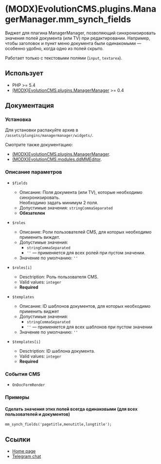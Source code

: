 # (MODX)EvolutionCMS.plugins.ManagerManager.mm_synch_fields

Виджет для плагина ManagerManager, позволяющий синхронизировать значения полей документа (или TV) при редактировании.
Например, чтобы заголовок и пункт меню документа были одинакомыми — особенно удобно, когда одно из полей скрыто.

Работает только с текстовыми полями (`input`, `textarea`).


## Использует

* PHP >= 5.4
* [(MODX)EvolutionCMS.plugins.ManagerManager](https://code.divandesign.biz/modx/managermanager) >= 0.4


## Документация


### Установка

Для установки распакуйте архив в `/assets/plungins/managermanager/widgets/`.


Смотрите также документацию:
* [(MODX)EvolutionCMS.plugins.ManagerManager](https://code.divandesign.biz/modx/managermanager).
* [(MODX)EvolutionCMS.modules.ddMMEditor](https://code.divandesign.biz/modx/ddmmeditor).


### Описание параметров

* `$fields`
	* Описание: Поля документа (или TV), которые необходимо синхронизировать.  
		Необходимо задать минимум 2 поля.
	* Допустимые значения: `stringCommaSeparated`
	* **Обязателен**
	
* `$roles`
	* Описание: Роли пользователей CMS, для которых необходимо применить виждет.
	* Допустимые значения:
		* `stringCommaSeparated`
		* `''` — применяется для всех ролей при пустом значении.
	* Значение по умолчанию: `''`
	
* `$roles[i]`
	* Desctription: Роль пользователя CMS.
	* Valid values: `integer`
	* **Required**
	
* `$templates`
	* Описание: ID шаблонов документов, для которых необходимо применить виджет
	* Допустимые значения:
		* `stringCommaSeparated`
		* `''` — применяется для всех шаблонов при пустом значении
	* Значение по умолчанию: `''`
	
* `$templates[i]`
	* Desctription: ID шаблона документа.
	* Valid values: `integer`
	* **Required**


### События CMS

* `OnDocFormRender`


### Примеры


#### Сделать значения этих полей всегда одинаковыми (для всех пользователей и документов)

```
mm_synch_fields('pagetitle,menutitle,longtitle');
```


## Ссылки

* [Home page](https://code.divandesign.biz/modx/mm_synch_fields)
* [Telegram chat](https://t.me/dd_code)


<link rel="stylesheet" type="text/css" href="https://DivanDesign.ru/assets/files/ddMarkdown.css" />